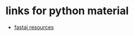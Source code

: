 # links for python material

- [fastai resources](https://forums.fast.ai/t/recommended-python-learning-resources/26888)

